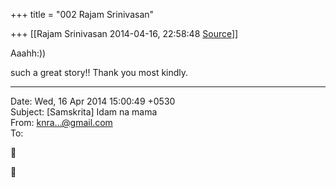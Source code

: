 +++
title = "002 Rajam Srinivasan"

+++
[[Rajam Srinivasan	2014-04-16, 22:58:48 [Source](https://groups.google.com/g/samskrita/c/O_XJjXd5uWc)]]



Aaahh:))

  

such a great story!! Thank you most kindly.  
  

------------------------------------------------------------------------

Date: Wed, 16 Apr 2014 15:00:49 +0530  
Subject: \[Samskrita\] Idam na mama  
From: [knra...@gmail.com]()  
To:  





